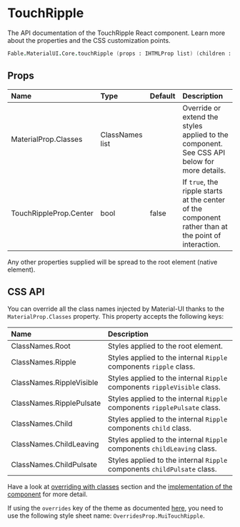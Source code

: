 # TouchRipple

<p class="description">The API documentation of the TouchRipple React component. Learn more about the properties and the CSS customization points.</p>

```fsharp
Fable.MaterialUI.Core.touchRipple (props : IHTMLProp list) (children : ReactElement list) : ReactElement
```



## Props

| Name | Type | Default | Description |
|:-----|:-----|:--------|:------------|
| <span class="prop-name">MaterialProp.Classes</span> | <span class="prop-type">ClassNames list</span> |   | Override or extend the styles applied to the component.  See CSS API below for more details.  |
| <span class="prop-name">TouchRippleProp.Center</span> | <span class="prop-type">bool</span> | <span class="prop-default">false</span> | If `true`, the ripple starts at the center of the component rather than at the point of interaction. |

Any other properties supplied will be spread to the root element (native element).

## CSS API

You can override all the class names injected by Material-UI thanks to the `MaterialProp.Classes` property.
This property accepts the following keys:


| Name | Description |
|:-----|:------------|
| <span class="prop-name">ClassNames.Root</span> | Styles applied to the root element.
| <span class="prop-name">ClassNames.Ripple</span> | Styles applied to the internal `Ripple` components `ripple` class.
| <span class="prop-name">ClassNames.RippleVisible</span> | Styles applied to the internal `Ripple` components `rippleVisible` class.
| <span class="prop-name">ClassNames.RipplePulsate</span> | Styles applied to the internal `Ripple` components `ripplePulsate` class.
| <span class="prop-name">ClassNames.Child</span> | Styles applied to the internal `Ripple` components `child` class.
| <span class="prop-name">ClassNames.ChildLeaving</span> | Styles applied to the internal `Ripple` components `childLeaving` class.
| <span class="prop-name">ClassNames.ChildPulsate</span> | Styles applied to the internal `Ripple` components `childPulsate` class.

Have a look at [overriding with classes](#/customization/overrides) section
and the [implementation of the component](https://github.com/mui-org/material-ui/tree/master/packages/material-ui/src/ButtonBase/TouchRipple.js)
for more detail.

If using the `overrides` key of the theme as documented
[here](#/customization/themes),
you need to use the following style sheet name: `OverridesProp.MuiTouchRipple`.

